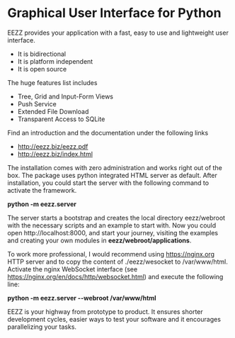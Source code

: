 Graphical User Interface for Python
===================================

EEZZ provides your application with a fast, easy to use and lightweight user interface.
- It is bidirectional  
- It is platform independent
- It is open source

The huge features list includes
- Tree, Grid and Input-Form Views
- Push Service
- Extended File Download
- Transparent Access to SQLite

Find an introduction and the documentation under the following links

- http://eezz.biz/eezz.pdf
- http://eezz.biz/index.html

The installation comes with zero administration and works right out of the box.
The package uses python integrated HTML server as default. 
After installation, you could start the server with the following command to activate the framework.

**python -m eezz.server**

The server starts a bootstrap and creates the local directory eezz/webroot with the necessary scripts and 
an example to start with. Now you could open http://localhost:8000,
and start your journey, visiting the examples and creating your own modules in **eezz/webroot/applications**.

To work more professional, I would recommend using https://nginx.org HTTP server and to copy the content of ./eezz/wesocket to /var/www/html. 
Activate the nginx WebSocket interface (see https://nginx.org/en/docs/http/websocket.html)
 and execute the following line:

**python -m eezz.server --webroot /var/www/html** 

EEZZ is your highway from prototype to product. It ensures shorter development cycles,
easier ways to test your software and it encourages parallelizing your tasks. 


